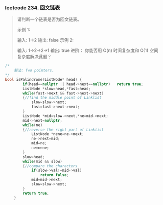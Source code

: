 ### leetcode [234. 回文链表](https://leetcode-cn.com/problems/palindrome-linked-list/)

> 请判断一个链表是否为回文链表。
>
> 示例 1:
>
> 输入: 1->2
> 输出: false
> 示例 2:
>
> 输入: 1->2->2->1
> 输出: true
> 进阶：
> 你能否用 O(n) 时间复杂度和 O(1) 空间复杂度解决此题？

```cpp
/*
	解法: Two pointers.
*/
bool isPalindrome(ListNode* head) {
        if(head==nullptr || head->next==nullptr)   return true;
        ListNode *slow=head,*fast=head;
        while(fast->next && fast->next->next)
        {//find the middle point of Linklist
            slow=slow->next;
            fast=fast->next->next;
        }
        ListNode *mid=slow->next,*ne=mid->next;
        mid->next=nullptr;
        while(ne)
        {//reverse the right part of Linklist
            ListNode *nene=ne->next;
            ne->next=mid;
            mid=ne;
            ne=nene;
        }
        slow=head;
        while(mid && slow)
        {//compare the characters
            if(slow->val!=mid->val)
                return false;
            mid=mid->next;
            slow=slow->next;
        }
        return true;
    }
```

